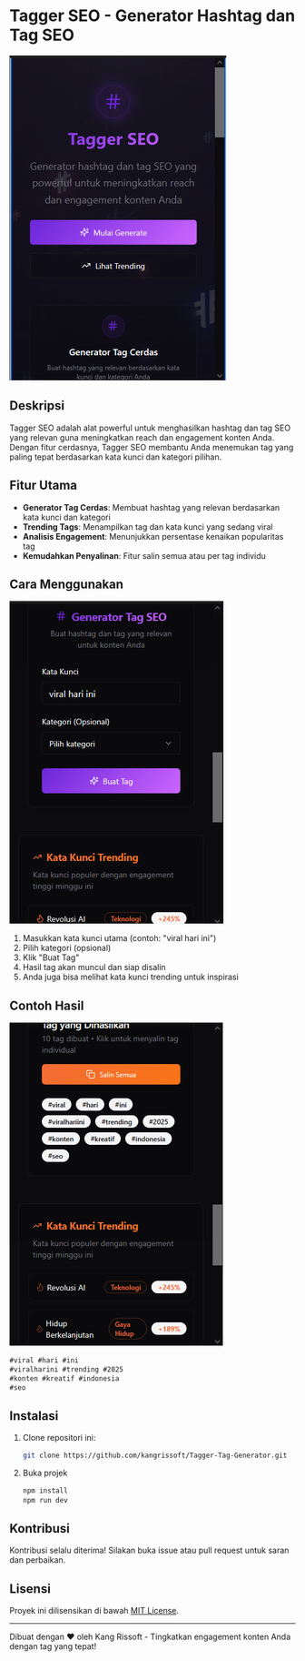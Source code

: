 # Tagger SEO - Generator Hashtag dan Tag SEO

![Tagger SEO Screenshot](/img/tagseo.PNG)

## Deskripsi

Tagger SEO adalah alat powerful untuk menghasilkan hashtag dan tag SEO yang relevan guna meningkatkan reach dan engagement konten Anda. Dengan fitur cerdasnya, Tagger SEO membantu Anda menemukan tag yang paling tepat berdasarkan kata kunci dan kategori pilihan.

## Fitur Utama

- **Generator Tag Cerdas**: Membuat hashtag yang relevan berdasarkan kata kunci dan kategori
- **Trending Tags**: Menampilkan tag dan kata kunci yang sedang viral
- **Analisis Engagement**: Menunjukkan persentase kenaikan popularitas tag
- **Kemudahkan Penyalinan**: Fitur salin semua atau per tag individu

## Cara Menggunakan
![Contoh Hasil](/img/tagseo2.PNG)

1. Masukkan kata kunci utama (contoh: "viral hari ini")
2. Pilih kategori (opsional)
3. Klik "Buat Tag"
4. Hasil tag akan muncul dan siap disalin
5. Anda juga bisa melihat kata kunci trending untuk inspirasi

## Contoh Hasil

![Contoh Hasil](/img/tagseo3.PNG)

```text
#viral #hari #ini
#viralharini #trending #2025
#konten #kreatif #indonesia
#seo
```

## Instalasi

1. Clone repositori ini:
   ```bash
   git clone https://github.com/kangrissoft/Tagger-Tag-Generator.git
   ```
2. Buka projek
   ```bash
   npm install
   npm run dev
   ```

## Kontribusi

Kontribusi selalu diterima! Silakan buka issue atau pull request untuk saran dan perbaikan.

## Lisensi

Proyek ini dilisensikan di bawah [MIT License](LICENSE).

---

Dibuat dengan ❤️ oleh Kang Rissoft - Tingkatkan engagement konten Anda dengan tag yang tepat!
